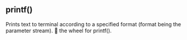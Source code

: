 ## printf()
Prints text to terminal according to a specified format (format being the parameter stream). :arrows_counterclockwise: the wheel for printf().

